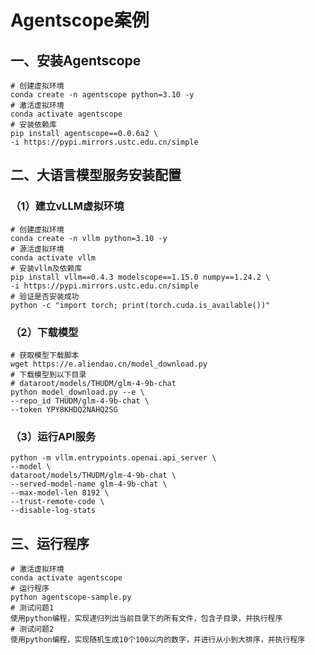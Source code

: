 # Agentscope案例

## 一、安装Agentscope

```shell
# 创建虚拟环境
conda create -n agentscope python=3.10 -y
# 激活虚拟环境
conda activate agentscope
# 安装依赖库
pip install agentscope==0.0.6a2 \
-i https://pypi.mirrors.ustc.edu.cn/simple
```

## 二、大语言模型服务安装配置

### （1）建立vLLM虚拟环境

```shell
# 创建虚拟环境
conda create -n vllm python=3.10 -y
# 源活虚拟环境
conda activate vllm
# 安装vllm及依赖库
pip install vllm==0.4.3 modelscope==1.15.0 numpy==1.24.2 \
-i https://pypi.mirrors.ustc.edu.cn/simple
# 验证是否安装成功
python -c "import torch; print(torch.cuda.is_available())"
```

### （2）下载模型

```shell
# 获取模型下载脚本
wget https://e.aliendao.cn/model_download.py
# 下载模型到以下目录
# dataroot/models/THUDM/glm-4-9b-chat 
python model_download.py --e \
--repo_id THUDM/glm-4-9b-chat \
--token YPY8KHDQ2NAHQ2SG
```

### （3）运行API服务

```shell
python -m vllm.entrypoints.openai.api_server \
--model \
dataroot/models/THUDM/glm-4-9b-chat \
--served-model-name glm-4-9b-chat \
--max-model-len 8192 \
--trust-remote-code \
--disable-log-stats
```

## 三、运行程序

```shell
# 激活虚拟环境
conda activate agentscope
# 运行程序
python agentscope-sample.py
# 测试问题1
使用python编程，实现递归列出当前目录下的所有文件，包含子目录，并执行程序
# 测试问题2
使用python编程，实现随机生成10个100以内的数字，并进行从小到大排序，并执行程序
```


